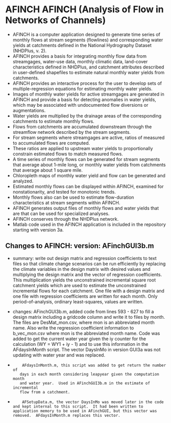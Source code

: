 AFINCH
AFINCH (Analysis of Flow in Networks of Channels)
========================================================

* AFINCH is a computer application designed to generate time series of monthly flows at stream segments (flowlines) and corresponding water yields at catchments defined in the National Hydrography Dataset (NHDPlus, v. 2).  
* AFINCH provides a basis for integrating monthly flow data from streamgages, water-use data, monthly climatic data, land-cover characteristics defined in NHDPlus, and catchment attributes described in user-defined shapefiles to estimate natural monthly water yields from catchments.
* AFINCH provides an interactive process for the user to develop sets of multiple-regression equations for estimating monthly water yields.  
 * Images of monthly water yields for active streamgages are generated in AFINCH and provide a basis for detecting anomalies in water yields, which may be associated with undocumented flow diversions or augmentations.  
* Water yields are multiplied by the drainage areas of the corresponding catchments to estimate monthly flows.  
* Flows from catchments are accumulated downstream through the streamflow network described by the stream segments.  
 * For stream segments where streamgages are active, ratios of measured to accumulated flows are computed.  
 * These ratios are applied to upstream water yields to proportionally constrain estimated flows to match measured flows.  
* A time series of monthly flows can be generated for stream segments that average about 1-mile long, or monthly water yields from catchments that average about 1 square mile.  
 * Chloropleth maps of monthly water yield and flow can be generated and analyzed.  
 * Estimated monthly flows can be displayed within AFINCH, examined for nonstationarity, and tested for monotonic trends.  
 * Monthly flows also can be used to estimate flow-duration characteristics at stream segments within AFINCH.  
* AFINCH generates output files of monthly flows and water yields that are that can be used for specialized analyses.  
* AFINCH conserves through the NHDPlus network.  
* Matlab code used in the AFINCH application is included in the repository starting with version 3a. 

## Changes to AFINCH: version: AFinchGUI3b.m 
  
* summary: write out design matrix and regression coefficients to text files
         so that climate change scenarios can be run efficiently by 
         replacing the climate variables in the design matrix with
         desired values and multiplying the design matrix and the vector
         of regression coefficients.  This multiplication yields the
         unconstrained incremental square root catchment yields which
         are used to estimate the unconstrained incremental flows for
         each catchment.  One file with a design matrix and one file
         with regression coefficients are written for each month.
         Only period-of-analysis, ordinary least-squares, values are
         written. 
         
* changes: AFinchGUI3b.m, added code from lines 593 - 627 to fill a design matrix
         including a gridcode column and write it to files by month. The
         files are DesMat_mon.csv, where mon is an abbreviated month name. Also write
         the regression coefficient information to b_vec_mon.csv where mon 
         is the abbreviated month name. Code was added to get the current water
         year given the iy counter for the calculation (WY = WY1 + iy - 1) and
         to use this information in the AFdaysInMonth script.  The vector
         DaysInMo in version GUI3a was not updating with water year and 
         was replaced.
         
*         AFdaysInMonth.m, this script was added to get return the number of
         days in each month considering leapyear given the computation month
         and water year.  Used in AFinchGUI3b.m in the estimate of incremental
         flow from a catchment. 
         
*         AFSetupData.m, the vector DaysInMo was moved later in the code and kept internal to this script.  It had been written to application memory to be used in AFinchGUI, but this vector was removed.  AFdaysInMonth.m replaces this vector.